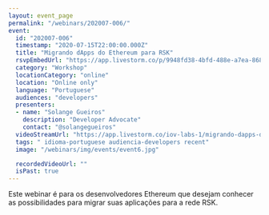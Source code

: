 ```yaml
---
layout: event_page
permalink: "/webinars/202007-006/"
event:
  id: "202007-006"
  timestamp: "2020-07-15T22:00:00.000Z"
  title: "Migrando dApps do Ethereum para RSK"
  rsvpEmbedUrl: "https://app.livestorm.co/p/9948fd38-4bfd-488e-a7ea-868d9384c80a/form"
  category: "Workshop"
  locationCategory: "online"
  location: "Online only"
  language: "Portuguese"
  audiences: "developers"
  presenters:
  - name: "Solange Gueiros"
    description: "Developer Advocate"
    contact: "@solangegueiros"
  videoStreamUrl: "https://app.livestorm.co/iov-labs-1/migrando-dapps-do-ethereum-para-rsk"
  tags: " idioma-portuguese audiencia-developers recent"
  image: "/webinars/img/events/event6.jpg"

  recordedVideoUrl: ""
  isPast: true
---
```



Este webinar é para os desenvolvedores Ethereum que desejam conhecer as possibilidades para migrar suas aplicações para a rede RSK.

